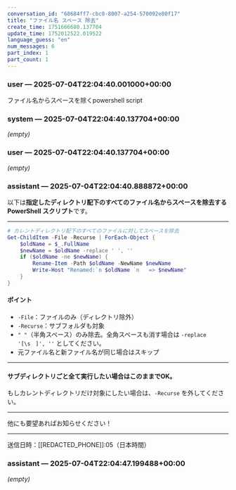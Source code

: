 ```yaml
---
conversation_id: "68684ff7-cbc0-8007-a254-570092e80f17"
title: "ファイル名 スペース 除去"
create_time: 1751666680.137704
update_time: 1752012522.019522
language_guess: "en"
num_messages: 6
part_index: 1
part_count: 1
---
```


### user — 2025-07-04T22:04:40.001000+00:00

ファイル名からスペースを除くpowershell script

### system — 2025-07-04T22:04:40.137704+00:00

_(empty)_

### user — 2025-07-04T22:04:40.137704+00:00

_(empty)_

### assistant — 2025-07-04T22:04:40.888872+00:00

以下は**指定したディレクトリ配下のすべてのファイル名からスペースを除去する PowerShell スクリプト**です。

---

```powershell
# カレントディレクトリ配下のすべてのファイルに対してスペースを除去
Get-ChildItem -File -Recurse | ForEach-Object {
    $oldName = $_.FullName
    $newName = $oldName -replace ' ', ''
    if ($oldName -ne $newName) {
        Rename-Item -Path $oldName -NewName $newName
        Write-Host "Renamed:`n $oldName `n   => $newName"
    }
}
```

#### ポイント
- `-File`：ファイルのみ（ディレクトリ除外）
- `-Recurse`：サブフォルダも対象
- `" "`（半角スペース）のみ除去。全角スペースも消す場合は `-replace '[\s　]', ''` としてください。
- 元ファイル名と新ファイル名が同じ場合はスキップ

---

#### サブディレクトリごと全て実行したい場合はこのままでOK。  
もしカレントディレクトリだけ対象にしたい場合は、`-Recurse` を外してください。

---

他にも要望あればお知らせください！

---
送信日時：[[REDACTED_PHONE]]:05（日本時間）

### assistant — 2025-07-04T22:04:47.199488+00:00

_(empty)_
